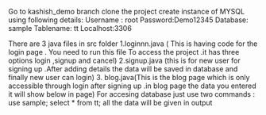 Go to kashish_demo branch 
clone the project create instance of MYSQL using following details: Username : root Password:Demo12345 Database: sample
Tablename: tt Localhost:3306 

There are 3 java files in src folder 
1.loginnn.java ( This is having code for the login page . You need to run this file To access the project .it has three options login ,signup and cancel) 
2.signup.java (this is for new user for signing up .After adding details the data will be saved in database and finally new user can login) 
3. blog.java(This is the blog page which is only accessible through login after signing up .in blog page the data you entered it will show below in page) 
For accesing database just use two commands : use sample; select * from tt; all the data will be given in output

